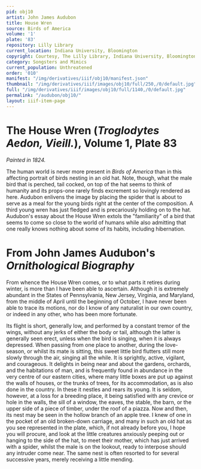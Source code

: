 ```yaml
---
pid: obj10
artist: John James Audubon
title: House Wren
source: Birds of America
volume: '1'
plate: '83'
repository: Lilly Library
current_location: Indiana University, Bloomington
copyright: Courtesy, The Lilly Library, Indiana University, Bloomington, Indiana
category: Songsters and Mimics
current_population: Unthreatened
order: '010'
manifest: "/img/derivatives/iiif/obj10/manifest.json"
thumbnail: "/img/derivatives/iiif/images/obj10/full/250,/0/default.jpg"
full: "/img/derivatives/iiif/images/obj10/full/1140,/0/default.jpg"
permalink: "/audubon/obj10/"
layout: iiif-item-page
---
```


# The House Wren (_Troglodytes Aedon, Vieill._), Volume 1, Plate 83

_Painted in 1824._

The human world is never more present in _Birds of America_ than in this affecting portrait of birds nesting in an old hat. Note, though, what the male bird that is perched, tail cocked, on top of the hat seems to think of humanity and its props-one rarely finds excrement so lovingly rendered as here. Audubon enlivens the image by placing the spider that is about to serve as a meal for the young birds right at the center of the composition. A third young wren has just fledged and is precariously holding on to the hat. Audubon's essay about the House Wren extols the "familiarity" of a bird that seems to come so close to the world of humans while also admitting that one really knows nothing about some of its habits, including hibernation.

# From John James Audubon's _Ornithological Biography_

From whence the House Wren comes, or to what parts it retires during winter, is more than I have been able to ascertain. Although it is extremely abundant in the States of Pennsylvania, New Jersey, Virginia, and Maryland, from the middle of April until the beginning of October, I have never been able to trace its motions, nor do I know of any naturalist in our own country, or indeed in any other, who has been more fortunate.

Its flight is short, generally low, and performed by a constant tremor of the wings, without any jerks of either the body or tail, although the latter is generally seen erect, unless when the bird is singing, when it is always depressed. When passing from one place to another, during the love-season, or whilst its mate is sitting, this sweet little bird flutters still more slowly through the air, singing all the while. It is sprightly, active, vigilant, and courageous. It delights in being near and about the gardens, orchards, and the habitations of man, and is frequently found in abundance in the very centre of our eastern cities, where many little boxes are put up against the walls of houses, or the trunks of trees, for its accommodation, as is also done in the country. In these it nestles and rears its young. It is seldom, however, at a loss for a breeding place, it being satisfied with any crevice or hole in the walls, the sill of a window, the eaves, the stable, the barn, or the upper side of a piece of timber, under the roof of a piazza. Now and then, its nest may be seen in the hollow branch of an apple tree. I knew of one in the pocket of an old broken-down carriage, and many in such an old hat as you see represented in the plate, which, if not already before you, I hope you will procure, and look at the little creatures anxiously peeping out or hanging to the side of the hat, to meet their mother, which has just arrived with a spider, whilst the male is on the lookout, ready to interpose should any intruder come near. The same nest is often resorted to for several successive years, merely receiving a little mending.
